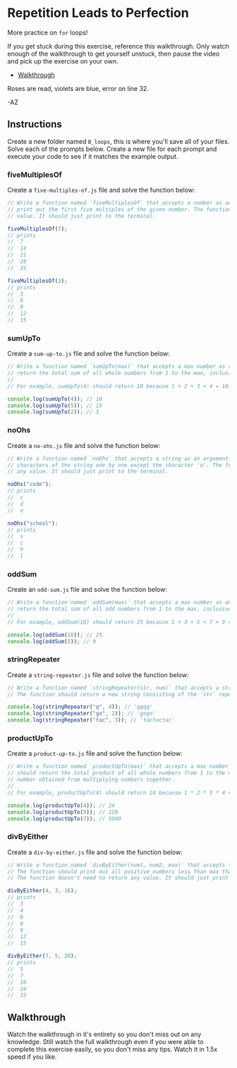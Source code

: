 # Repetition Leads to Perfection

More practice on `for` loops!

If you get stuck during this exercise, reference this walkthrough. Only watch enough of the
walkthrough to get yourself unstuck, then pause the video and pick up the exercise on your own.

+ [Walkthrough](https://youtu.be/7EbhmLAH__o)

Roses are read, violets are blue, error on line 32.

-AZ

## Instructions

Create a new folder named `B_loops`, this is where you'll save all of your files. Solve each of the
prompts below. Create a new file for each prompt and execute your code to see if it matches the
example output.

### fiveMultiplesOf

Create a `five-multiples-of.js` file and solve the function below:


```js
// Write a function named `fiveMultiplesOf` that accepts a number as an argument. The function should
// print out the first five multiples of the given number. The function doesn't need to return any
// value. It should just print to the terminal.

fiveMultiplesOf(7);
// prints
//  7
//  14
//  21
//  28
//  35

fiveMultiplesOf(3);
// prints
//  3
//  6
//  9
//  12
//  15
```

### sumUpTo

Create a `sum-up-to.js` file and solve the function below:


```js
// Write a function named `sumUpTo(max)` that accepts a max number as an argument. The function should
// return the total sum of all whole numbers from 1 to the max, inclusive.
//
// For example, sumUpTo(4) should return 10 because 1 + 2 + 3 + 4 = 10.

console.log(sumUpTo(4)); // 10
console.log(sumUpTo(5)); // 15
console.log(sumUpTo(2)); // 3
```

### noOhs

Create a `no-ohs.js` file and solve the function below:


```js
// Write a function named `noOhs` that accepts a string as an argument. The functions should print the
// characters of the string one by one except the character 'o'. The function doesn't need to return
// any value. It should just print to the terminal.

noOhs("code");
// prints
//  c
//  d
//  e

noOhs("school");
// prints
//  s
//  c
//  h
//  l
```

### oddSum

Create an `odd-sum.js` file and solve the function below:

```js
// Write a function named `oddSum(max)` that accepts a max number as an argument. The function should
// return the total sum of all odd numbers from 1 to the max, inclusive.
//
// For example, oddSum(10) should return 25 because 1 + 3 + 5 + 7 + 9 = 25

console.log(oddSum(10)); // 25
console.log(oddSum(5)); // 9
```

### stringRepeater

Create a `string-repeater.js` file and solve the function below:


```js
// Write a function named `stringRepeater(str, num)` that accepts a string and a number as arguments.
// The function should return a new string consisting of the `str` repeated `num` number of times.

console.log(stringRepeater("q", 4)); // 'qqqq'
console.log(stringRepeater("go", 2)); // 'gogo'
console.log(stringRepeater("tac", 3)); // 'tactactac'
```

### productUpTo

Create a `product-up-to.js` file and solve the function below:


```js
// Write a function named `productUpTo(max)` that accepts a max number as an argument. The function
// should return the total product of all whole numbers from 1 to the max, inclusive. A product is a
// number obtained from multiplying numbers together.
//
// For example, productUpTo(4) should return 24 because 1 * 2 * 3 * 4 = 24

console.log(productUpTo(4)); // 24
console.log(productUpTo(5)); // 120
console.log(productUpTo(7)); // 5040
```

### divByEither

Create a `div-by-either.js` file and solve the function below:


```js
// Write a function named `divByEither(num1, num2, max)` that accepts three numbers as arguments. 
// The function should print out all positive numbers less than max that are divisible by num1 or num2. 
// The function doesn't need to return any value. It should just print to the terminal.

divByEither(4, 3, 16);
// prints
//  3
//  4
//  6
//  8
//  9
//  12
//  15

divByEither(7, 5, 20);
// prints
//  5
//  7
//  10
//  14
//  15
```

## Walkthrough

Watch the walkthrough in it's entirety so you don't miss out on any knowledge. Still watch the full
walkthrough even if you were able to complete this exercise easily, so you don't miss any tips.
Watch it in 1.5x speed if you like.
